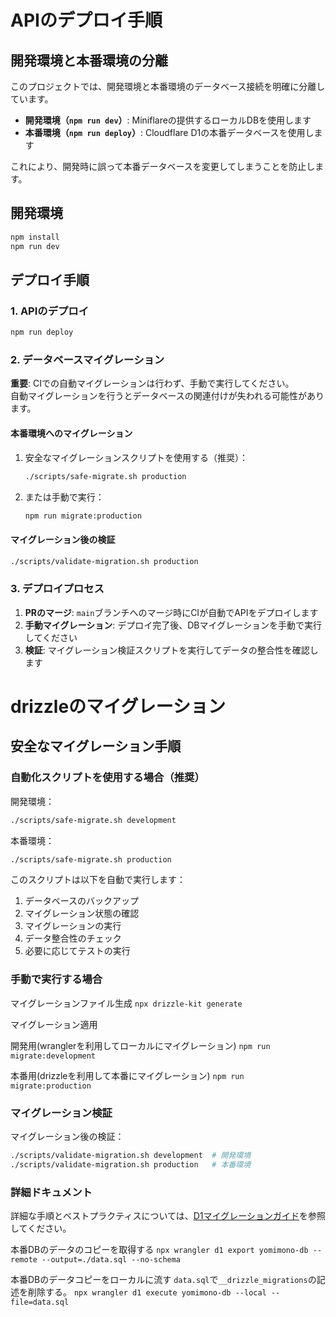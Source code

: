 # APIのデプロイ手順

## 開発環境と本番環境の分離

このプロジェクトでは、開発環境と本番環境のデータベース接続を明確に分離しています。

- **開発環境（`npm run dev`）**: Miniflareの提供するローカルDBを使用します
- **本番環境（`npm run deploy`）**: Cloudflare D1の本番データベースを使用します

これにより、開発時に誤って本番データベースを変更してしまうことを防止します。

## 開発環境

```bash
npm install
npm run dev
```

## デプロイ手順

### 1. APIのデプロイ

```bash
npm run deploy
```

### 2. データベースマイグレーション

**重要**: CIでの自動マイグレーションは行わず、手動で実行してください。  
自動マイグレーションを行うとデータベースの関連付けが失われる可能性があります。

#### 本番環境へのマイグレーション

1. 安全なマイグレーションスクリプトを使用する（推奨）：
   ```bash
   ./scripts/safe-migrate.sh production
   ```

2. または手動で実行：
   ```bash
   npm run migrate:production
   ```

#### マイグレーション後の検証

```bash
./scripts/validate-migration.sh production
```

### 3. デプロイプロセス

1. **PRのマージ**: `main`ブランチへのマージ時にCIが自動でAPIをデプロイします
2. **手動マイグレーション**: デプロイ完了後、DBマイグレーションを手動で実行してください
3. **検証**: マイグレーション検証スクリプトを実行してデータの整合性を確認します

# drizzleのマイグレーション

## 安全なマイグレーション手順

### 自動化スクリプトを使用する場合（推奨）

開発環境：
```bash
./scripts/safe-migrate.sh development
```

本番環境：
```bash
./scripts/safe-migrate.sh production
```

このスクリプトは以下を自動で実行します：
1. データベースのバックアップ
2. マイグレーション状態の確認
3. マイグレーションの実行
4. データ整合性のチェック
5. 必要に応じてテストの実行

### 手動で実行する場合

マイグレーションファイル生成
`npx drizzle-kit generate`

マイグレーション適用

開発用(wranglerを利用してローカルにマイグレーション)
`npm run migrate:development`

本番用(drizzleを利用して本番にマイグレーション)
`npm run migrate:production`

### マイグレーション検証

マイグレーション後の検証：
```bash
./scripts/validate-migration.sh development  # 開発環境
./scripts/validate-migration.sh production   # 本番環境
```

### 詳細ドキュメント

詳細な手順とベストプラクティスについては、[D1マイグレーションガイド](../docs/調査_設計等/D1マイグレーションガイド.md)を参照してください。

本番DBのデータのコピーを取得する
`npx wrangler d1 export yomimono-db --remote --output=./data.sql --no-schema`

本番DBのデータコピーをローカルに流す
`data.sql`で`__drizzle_migrations`の記述を削除する。
`npx wrangler d1 execute yomimono-db --local --file=data.sql`
